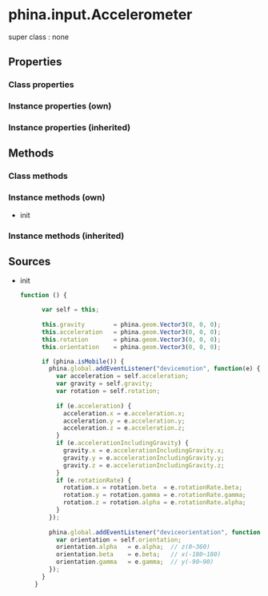 # phina.input.Accelerometer

super class : none

## Properties

### Class properties


### Instance properties (own)


### Instance properties (inherited)


## Methods

### Class methods


### Instance methods (own)

* init

### Instance methods (inherited)


## Sources

* init
  ```javascript
  function () {
  
        var self = this;
        
        this.gravity        = phina.geom.Vector3(0, 0, 0);
        this.acceleration   = phina.geom.Vector3(0, 0, 0);
        this.rotation       = phina.geom.Vector3(0, 0, 0);
        this.orientation    = phina.geom.Vector3(0, 0, 0);
  
        if (phina.isMobile()) {
          phina.global.addEventListener("devicemotion", function(e) {
            var acceleration = self.acceleration;
            var gravity = self.gravity;
            var rotation = self.rotation;
            
            if (e.acceleration) {
              acceleration.x = e.acceleration.x;
              acceleration.y = e.acceleration.y;
              acceleration.z = e.acceleration.z;
            }
            if (e.accelerationIncludingGravity) {
              gravity.x = e.accelerationIncludingGravity.x;
              gravity.y = e.accelerationIncludingGravity.y;
              gravity.z = e.accelerationIncludingGravity.z;
            }
            if (e.rotationRate) {
              rotation.x = rotation.beta  = e.rotationRate.beta;
              rotation.y = rotation.gamma = e.rotationRate.gamma;
              rotation.z = rotation.alpha = e.rotationRate.alpha;
            }
          });
          
          phina.global.addEventListener("deviceorientation", function(e) {
            var orientation = self.orientation;
            orientation.alpha   = e.alpha;  // z(0~360)
            orientation.beta    = e.beta;   // x(-180~180)
            orientation.gamma   = e.gamma;  // y(-90~90)
          });
        }
      }
  ```

